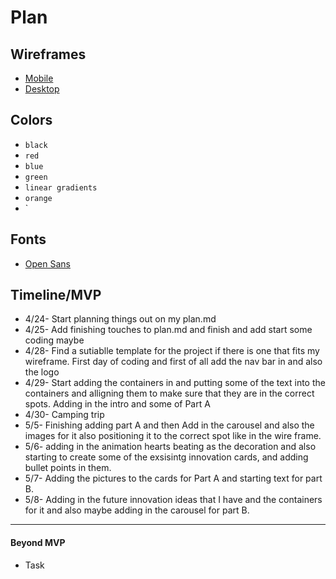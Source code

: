 # Plan

## Wireframes
* [Mobile](prep/Computer_Wireframe.png)
* [Desktop]()

## Colors
* `black`
* `red`
* `blue`
* `green`
* `linear gradients`
* `orange`
* `


## Fonts
* [Open Sans](https://fonts.google.com/selection/embed)

## Timeline/MVP
* 4/24- Start planning things out on my plan.md
* 4/25- Add finishing touches to plan.md and finish and add start some coding maybe
* 4/28- Find a sutiablle template for the project if there is one that fits my wireframe. First day of coding and first of all add the nav bar in and also the logo
* 4/29- Start adding the containers in and putting some of the text into the containers and alligning them to make sure that they are in the correct spots. Adding in the intro and some of Part A
* 4/30- Camping trip
* 5/5- Finishing adding part A and then Add in the carousel and also the images for it also positioning it to the correct spot like in the wire frame.
* 5/6- adding in the animation hearts beating as the decoration and also starting to create some of the exsisintg innovation cards, and adding bullet points in them.
* 5/7- Adding the pictures to the cards for Part A and starting text for part B.
* 5/8- Adding in the future innovation ideas that I have and the containers for it and also maybe adding in the carousel for part B.


---

#### Beyond MVP

* Task








<!-- DO NOT USE THIS YET

| Name | Glows | Grows |
| -------- | ------- | ------- |
|   |   |
|   |   |
|   |   |
|   |   |
|   |   |
|   |   |

-->
